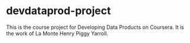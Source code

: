 devdataprod-project
===================

This is the course project for Developing Data Products on Coursera.
It is the work of La Monte Henry Piggy Yarroll.
